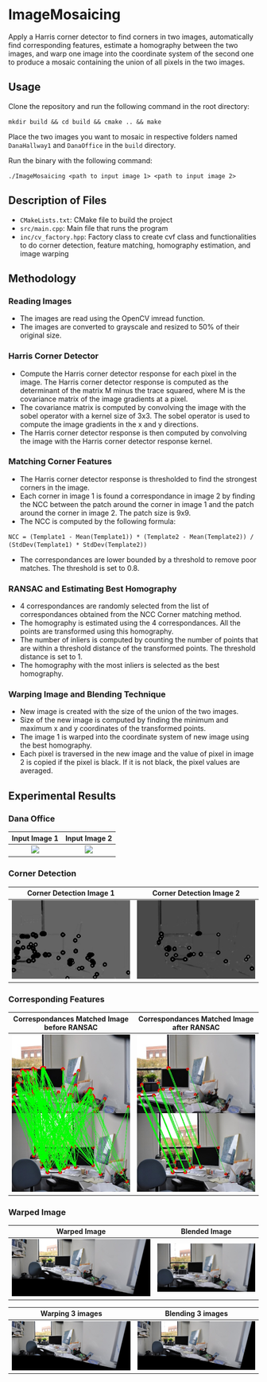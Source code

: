 # ImageMosaicing
Apply a Harris corner detector to find corners in two images, automatically find corresponding features, estimate a homography between the two images, and warp one image into the coordinate system of the second one to produce a mosaic containing the union of all pixels in the two images.

## Usage
Clone the repository and run the following command in the root directory:
```
mkdir build && cd build && cmake .. && make
```

Place the two images you want to mosaic in respective folders named `DanaHallway1` and `DanaOffice` in the `build` directory.

Run the binary with the following command:
```
./ImageMosaicing <path to input image 1> <path to input image 2>
```

## Description of Files
* `CMakeLists.txt`: CMake file to build the project
* `src/main.cpp`: Main file that runs the program
* `inc/cv_factory.hpp`: Factory class to create cvf class and functionalities to do corner detection, feature matching, homography estimation, and image warping

## Methodology
### Reading Images
* The images are read using the OpenCV imread function.
* The images are converted to grayscale and resized to 50% of their original size.
### Harris Corner Detector
* Compute the Harris corner detector response for each pixel in the image. The Harris corner detector response is computed as the determinant of the matrix M minus the trace squared, where M is the covariance matrix of the image gradients at a pixel.
* The covariance matrix is computed by convolving the image with the sobel operator with a kernel size of 3x3. The sobel operator is used to compute the image gradients in the x and y directions.
* The Harris corner detector response is then computed by convolving the image with the Harris corner detector response kernel.

### Matching Corner Features
* The Harris corner detector response is thresholded to find the strongest corners in the image.
* Each corner in image 1 is found a correspondance in image 2 by finding the NCC between the patch around the corner in image 1 and the patch around the corner in image 2. The patch size is 9x9.
* The NCC is computed by the following formula:
```
NCC = (Template1 - Mean(Template1)) * (Template2 - Mean(Template2)) / (StdDev(Template1) * StdDev(Template2))
```
* The correspondances are lower bounded by a threshold to remove poor matches. The threshold is set to 0.8.

### RANSAC and Estimating Best Homography
* 4 correspondances are randomly selected from the list of correspondances obtained from the NCC Corner matching method.
* The homography is estimated using the 4 correspondances. All the points are transformed using this homography.
* The number of inliers is computed by counting the number of points that are within a threshold distance of the transformed points. The threshold distance is set to 1.
* The homography with the most inliers is selected as the best homography.

### Warping Image and Blending Technique
* New image is created with the size of the union of the two images.
* Size of the new image is computed by finding the minimum and maximum x and y coordinates of the transformed points.
* The image 1 is warped into the coordinate system of new image using the best homography.
* Each pixel is traversed in the new image and the value of pixel in image 2 is copied if the pixel is black. If it is not black, the pixel values are averaged.

## Experimental Results
### Dana Office
Input Image 1             |  Input Image 2
:-------------------------:|:-------------------------:
![](build/DanaOffice/DSC_0308.JPG.jpg)  |  ![](build/DanaOffice/DSC_0309.JPG.jpg)

### Corner Detection
Corner Detection Image 1             |  Corner Detection Image 2
:-------------------------:|:-------------------------:
![](output/corners1.jpg)  |  ![](output/corners2.jpg)

### Corresponding Features
Correspondances Matched Image before RANSAC             |  Correspondances Matched Image after RANSAC
:-----------------------------------------------------:|:--------------------------------------------:
![](output/correspondances_preRansac.jpg)  |  ![](output/correspondances.jpg)

### Warped Image
Warped Image             |  Blended Image
:-----------------------:|:-----------------------:
![](output/warpedImage2_withoutblending.jpg)  |  ![](output/warpedImage.jpg)

Warping 3 images             |  Blending 3 images
:---------------------------:|:---------------------------:
![](output/warpedImage2_withoutblending.jpg)  |  ![](output/warpedImage2.jpg)